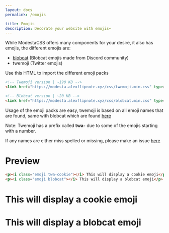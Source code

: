 ```yaml
---
layout: docs
permalink: /emojis

title: Emojis
description: Decorate your website with emojis~
---
```

While ModestaCSS offers many components for your desire, it also has emojis, the different emojis are:
- [blobcat](https://discord.gg/nG8fy52) (Blobcat emojis made from Discord community)
- twemoji (Twitter emojis)

Use this HTML to import the different emoji packs
```html
<!-- Twemoji version | ~190 KB -->
<link href="https://modesta.alexflipnote.xyz/css/twemoji.min.css" type="text/css" rel="stylesheet">

<!-- Blobcat version | ~20 KB -->
<link href="https://modesta.alexflipnote.xyz/css/blobcat.min.css" type="text/css" rel="stylesheet">
```

Usage of the emoji packs are easy, twemoji is based on all emoji names that are found, same with blobcat which are found [here](https://discord.gg/nG8fy52)

Note: Twemoji has a prefix called **twa-** due to some of the emojis starting with a number.

If any names are either miss spelled or missing, please make an issue [here](https://github.com/AlexFlipnote/ModestaCSS/issues)

# Preview
```html
<p><i class="emoji twa-cookie"></i> This will display a cookie emoji</p>
<p><i class="emoji blobcat"></i> This will display a blobcat emoji</p>
```
<h1><i class="emoji twa-cookie"></i> This will display a cookie emoji</h1>
<h1 class="no-margin"><i class="emoji blobcat"></i> This will display a blobcat emoji</h1>
